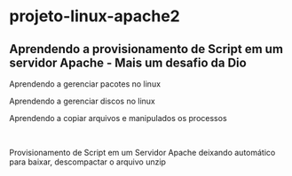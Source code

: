 # projeto-linux-apache2
## Aprendendo a provisionamento de Script em um servidor Apache - Mais um desafio da Dio

<p>Aprendendo a gerenciar pacotes no linux</p>
<p>Aprendendo a gerenciar discos no linux</p>
<p>Aprendendo a copiar arquivos e manipulados os processos</p>
<br>
<p>Provisionamento de Script em um Servidor Apache deixando automático para baixar, descompactar o arquivo unzip</p>
